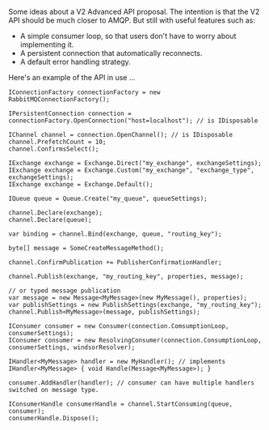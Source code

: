 Some ideas about a V2 Advanced API proposal. The intention is that the V2 API should be much closer to AMQP. But still with useful features such as:

* A simple consumer loop, so that users don't have to worry about implementing it.
* A persistent connection that automatically reconnects.
* A default error handling strategy.

Here's an example of the API in use ...

    IConnectionFactory connectionFactory = new RabbitMQConnectionFactory();

    IPersistentConnection connection = connectionFactory.OpenConnection("host=localhost"); // is IDisposable

    IChannel channel = connection.OpenChannel(); // is IDisposable
    channel.PrefetchCount = 10;
    channel.ConfirmsSelect();

    IExchange exchange = Exchange.Direct("my_exchange", exchangeSettings);
    IExchange exchange = Exchange.Custom("my_exchange", "exchange_type", exchangeSettings); 
    IExchange exchange = Exchange.Default();

    IQueue queue = Queue.Create("my_queue", queueSettings);

    channel.Declare(exchange);
    channel.Declare(queue);

    var binding = channel.Bind(exchange, queue, "routing_key");

    byte[] message = SomeCreateMessageMethod();

    channel.ConfirmPublication += PublisherConfirmationHandler;

    channel.Publish(exchange, "my_routing_key", properties, message);

    // or typed message publication
    var message = new Message<MyMessage>(new MyMessage(), properties);
    var publishSettings = new PublishSettings(exchange, "my_routing_key");
    channel.Publish<MyMessage>(message, publishSettings);

    IConsumer consumer = new Consumer(connection.ComsumptionLoop, consumerSettings);
    IConsumer consumer = new ResolvingConsumer(connection.ConsumptionLoop, consumerSettings, windsorResolver);

    IHandler<MyMessage> handler = new MyHandler(); // implements IHandler<MyMessage> { void Handle(Message<MyMessage>); }

    consumer.AddHandler(handler); // consumer can have multiple handlers switched on message type.

    IConsumerHandle consumerHandle = channel.StartConsuming(queue, consumer);
    consumerHandle.Dispose();